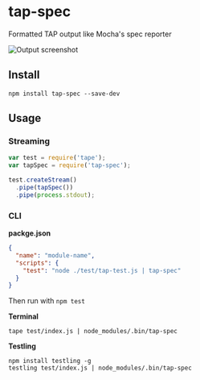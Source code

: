 # tap-spec
 
Formatted TAP output like Mocha's spec reporter

![Output screenshot](http://i.imgur.com/3yh5prr.png)
 
## Install
 
```
npm install tap-spec --save-dev
```

## Usage

### Streaming

```js
var test = require('tape');
var tapSpec = require('tap-spec');

test.createStream()
  .pipe(tapSpec())
  .pipe(process.stdout);
```

### CLI

**packge.json**

```json
{
  "name": "module-name",
  "scripts": {
    "test": "node ./test/tap-test.js | tap-spec"
  }
}
```

Then run with `npm test`
 
**Terminal**

```
tape test/index.js | node_modules/.bin/tap-spec
``` 

**Testling**

```
npm install testling -g
testling test/index.js | node_modules/.bin/tap-spec
```
